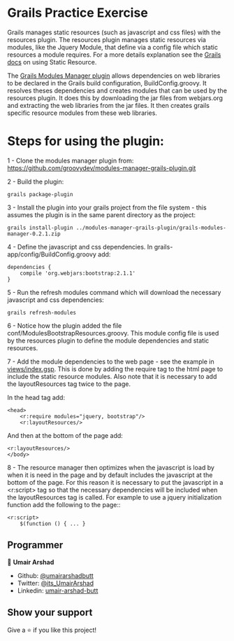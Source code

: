 Grails Practice Exercise
==============================

Grails manages static resources (such as javascript and css files) with the resources plugin.  The resources plugin manages static resources via modules, like the Jquery Module, that define via a config file which static resources a module requires. For a more details explanation see the [Grails docs](http://grails.org/doc/latest/guide/theWebLayer.html#resources) on using Static Resource. 

The [Grails Modules Manager plugin](https://github.com/groovydev/modules-manager-grails-plugin) allows dependencies on web libraries to be declared in the Grails build configuration, BuildConfig.groovy.  It resolves theses dependencies and creates modules that can be used by the resources plugin.  It does this by downloading the jar files from webjars.org and extracting the web libraries from the jar files.  It then creates grails specific resource modules from these web libraries. 

Steps for using the plugin:
=============================================

1 - Clone the modules manager plugin from:
https://github.com/groovydev/modules-manager-grails-plugin.git

2 - Build the plugin:
	
	grails package-plugin

3 - Install the plugin into your grails project from the file system - this assumes the plugin is in the same parent directory as the project:
	
	grails install-plugin ../modules-manager-grails-plugin/grails-modules-manager-0.2.1.zip

4 - Define the javascript and css dependencies.  In grails-app/config/BuildConfig.groovy add:

	dependencies {
    	compile 'org.webjars:bootstrap:2.1.1'
	}

5 - Run the refresh modules command which will download the necessary javascript and css dependencies:

	grails refresh-modules

6 - Notice how the plugin added the file conf/ModulesBootstrapResources.groovy.  This module config file is used by the resources plugin to define the module dependencies and static resources.

7 - Add the module dependencies to the web page - see the example in [views/index.gsp](https://github.com/webjars/sample-grails/blob/master/grails-app/views/index.gsp). This is done by adding the require tag to the html page to include the static resource modules. Also note that it is necessary to add the layoutResources tag twice to the page. 

In the head tag add:

	<head>
	    <r:require modules="jquery, bootstrap"/>
	    <r:layoutResources/>

And then at the bottom of the page add:

	<r:layoutResources/>
	</body>


8 - The resource manager then optimizes when the javascript is load by when it is need in the page and by default includes the javascript at the bottom of the page. For this reason it is necessary to put the javascript in a <r:script> tag so that the necessary dependencies will be included when the layoutResources tag is called. For example to use a jquery initialization function add the following to the page::

 	<r:script>
        $(function () { ... }
	
	



## Programmer

👤 **Umair Arshad**

- Github: [@umairarshadbutt](https://github.com/umairarshadbutt)
- Twitter: [@its_UmairArshad](https://twitter.com/its_UmairArshad)
- Linkedin: [umair-arshad-butt](https://www.linkedin.com/in/umair-arshad-butt/)



## Show your support

Give a ⭐️ if you like this project!
